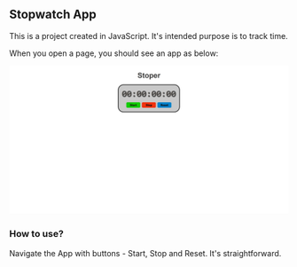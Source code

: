 ## Stopwatch App

This is a project created in JavaScript. It's intended purpose is to track time. 

When you open a page, you should see an app as below:

![An example of app page](JSW1.jpg?raw=true "page example")

### How to use?

Navigate the App with buttons - Start, Stop and Reset. It's straightforward.

